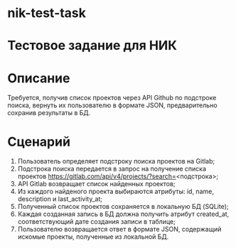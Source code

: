 # nik-test-task
# Тестовое задание для НИК


# Описание

Требуется, получив список проектов через API Github по подстроке поиска, вернуть их пользователю в формате JSON, предварительно сохранив результаты в БД.


# Сценарий

1. Пользователь определяет подстроку поиска проектов на Gitlab;
2. Подстрока поиска передается в запрос на получение списка проектов https://gitlab.com/api/v4/projects/?search=<подстрока>;
3. API Gitlab возвращает список найденных проектов;
4. Из каждого найденого проекта выбираются атрибуты: id, name, description и last_activity_at;
5. Полученный список проектов сохраняется в локальную БД (SQLite);
6. Каждая созданная запись в БД должна получить атрибут created_at, соответствующий дате создания записи в таблице;
7. Пользователю возвращается ответ в формате JSON, содержащий искомые проекты, полученные из локальной БД.
